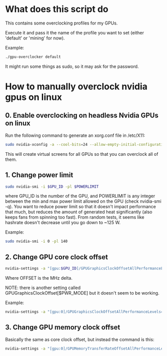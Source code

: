 # What does this script do

This contains some overclocking profiles for my GPUs.

Execute it and pass it the name of the profile you want to set (either 'default' or 'mining' for now).

Example:
```bash
./gpu-overclocker default
```

It might run some things as sudo, so it may ask for the password.


# How to manually overclock nvidia gpus on linux


## 0. Enable overclocking on headless Nvidia GPUs on linux

Run the following command to generate an xorg.conf file in /etc/X11:

```bash
sudo nvidia-xconfig -a --cool-bits=24 --allow-empty-initial-configuration
```

This will create virtual screens for all GPUs so that you can overclock all of them.


## 1. Change power limit

```bash
sudo nvidia-smi -i $GPU_ID -pl $POWERLIMIT
```

where GPU\_ID is the number of the GPU, and POWERLIMIT is any integer between the min and max power limit allowed on the GPU (check nvidia-smi -q).
You want to reduce power limit so that it doesn't impact performance that much, but reduces the amount of generated heat significantly (also keeps fans from spinning too fast).
From random tests, it seems like hashrate doesn't decrease until you go down to ~125 W.

Example:
```bash
sudo nvidia-smi -i 0 -pl 140
```

## 2. Change GPU core clock offset

```bash
nvidia-settings -a "[gpu:$GPU_ID]/GPUGraphicsClockOffsetAllPerformanceLevels=$OFFSET"
```

Where OFFSET is the MHz delta.

NOTE: there is another setting called GPUGraphicsClockOffset[$PWR\_MODE] but it doesn't seem to be working.

Example:
```bash
nvidia-settings -a "[gpu:0]/GPUGraphicsClockOffsetAllPerformanceLevels=-100"
```

## 3. Change GPU memory clock offset

Basically the same as core clock offset, but instead the command is this:
```bash
nvidia-settings -a "[gpu:0]/GPUMemoryTransferRateOffsetAllPerformanceLevels=100"
```
